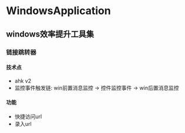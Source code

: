 # WindowsApplication
## windows效率提升工具集

### 链接跳转器
#### 技术点
- ahk v2
- 监控事件触发链: win前置消息监控 -> 控件监控事件 -> win后置消息监控
#### 功能
- 快捷访问url
- 录入url
